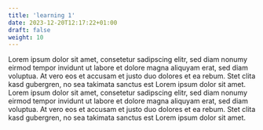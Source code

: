 ```yaml
---
title: 'learning 1'
date: 2023-12-20T12:17:22+01:00
draft: false
weight: 10
---
```


Lorem ipsum dolor sit amet, consetetur sadipscing elitr, sed diam nonumy eirmod
tempor invidunt ut labore et dolore magna aliquyam erat, sed diam voluptua. At
vero eos et accusam et justo duo dolores et ea rebum. Stet clita kasd
gubergren, no sea takimata sanctus est Lorem ipsum dolor sit amet. Lorem ipsum
dolor sit amet, consetetur sadipscing elitr, sed diam nonumy eirmod tempor
invidunt ut labore et dolore magna aliquyam erat, sed diam voluptua. At vero
eos et accusam et justo duo dolores et ea rebum. Stet clita kasd gubergren, no
sea takimata sanctus est Lorem ipsum dolor sit amet.

